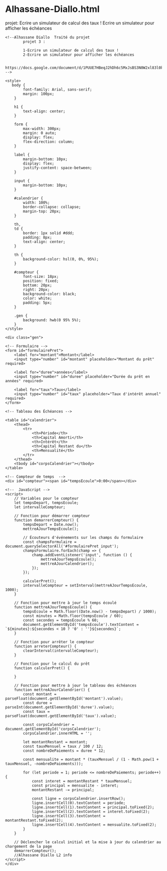 # Alhassane-Diallo.html
projet:  Ecrire un simulateur de calcul des taux !  Ecrire un simulateur pour afficher les échéances

<!DOCTYPE html>
<html lang="fr">
<head>
    <meta charset="UTF-8">
    <meta name="viewport" content="width=device-width, initial-scale=1.0">
    <title>Simulateur de Prêt</title>

    <!--Alhassane Diallo  Traité du projet 
            projet 3 : 

            1-Ecrire un simulateur de calcul des taux ! 
            2-Ecrire un simulateur pour afficher les échéances

             https://docs.google.com/document/d/1PUUE7HBeqJ2hDh6c5MxJsBS3N0W2xl83l0kaVofl4V4/edit#heading=h.cp5lm84zoza0
    -->
  
    <style>
       body {
            font-family: Arial, sans-serif;
            margin: 100px;
        }

        h1 {
            text-align: center;
        }

        form {
            max-width: 300px;
            margin: 0 auto;
            display: flex;
            flex-direction: column;
        }

        label {
            margin-bottom: 10px;
            display: flex;
            justify-content: space-between;
        }

        input {
            margin-bottom: 10px;
        }

        #calendrier {
            width: 100%;
            border-collapse: collapse;
            margin-top: 20px;
        }

        th,
        td {
            border: 1px solid #ddd;
            padding: 8px;
            text-align: center;
        }

        th {
            background-color: hsl(0, 0%, 95%);
        }

        #compteur {
            font-size: 18px;
            position: fixed;
            bottom: 20px;
            right: 20px;
            background-color: black;
            color: white;
            padding: 5px;
        }

        .gen {
            background: hwb(0 95% 5%);
        }
    </style>
</head>
<body>
    
    <div class="gen">
    
    <!-- Formulaire -->
    <form id="formulairePret">
        <label for="montant">Montant</label>
        <input type="number" id="montant" placeholder="Montant du prêt" required>

        <label for="duree">années</label>
        <input type="number" id="duree" placeholder="Durée du prêt en années" required>

        <label for="taux">Taux</label>
        <input type="number" id="taux" placeholder="Taux d'intérêt annuel" required>
    </form>

    <!-- Tableau des Échéances -->
   
    <table id="calendrier">
        <thead>
            <tr>
                <th>Période</th>
                <th>Capital Amorti</th>
                <th>Intérêt</th>
                <th>Capital Restant du</th>
                <th>Mensualité</th>
            </tr>
        </thead>
        <tbody id="corpsCalendrier"></tbody>
    </table>

    <!-- Compteur de temps  -->
    <div id="compteur"><span id="tempsEcoule">0:00</span></div>

    <!--  JavaScript -->
    <script>
        // Variables pour le compteur
        let tempsDepart, tempsEcoule;
        let intervalleCompteur;

        // Fonction pour démarrer compteur
        function demarrerCompteur() {
            tempsDepart = Date.now();
            mettreAJourTempsEcoule();

            // Écouteurs d'événements sur les champs du formulaire
            const champsFormulaire = document.querySelectorAll('#formulairePret input');
            champsFormulaire.forEach(champ => {
                champ.addEventListener('input', function () {
                    mettreAJourTempsEcoule();
                    mettreAJourCalendrier();
                });
            });

            calculerPret(); 
            intervalleCompteur = setInterval(mettreAJourTempsEcoule, 1000);
        }

        // Fonction pour mettre à jour le temps écoulé
        function mettreAJourTempsEcoule() {
            tempsEcoule = Math.floor((Date.now() - tempsDepart) / 1000);
            const minutes = Math.floor(tempsEcoule / 60);
            const secondes = tempsEcoule % 60;
            document.getElementById('tempsEcoule').textContent = `${minutes}:${secondes < 10 ? '0' : ''}${secondes}`;
        }

        // Fonction pour arrêter le compteur
        function arreterCompteur() {
            clearInterval(intervalleCompteur);
        }

        // Fonction pour le calcul du prêt
        function calculerPret() {
           
        }

        // Fonction pour mettre à jour le tableau des échéances
        function mettreAJourCalendrier() {
            const montant = parseFloat(document.getElementById('montant').value);
            const duree = parseInt(document.getElementById('duree').value);
            const taux = parseFloat(document.getElementById('taux').value);

            const corpsCalendrier = document.getElementById('corpsCalendrier');
            corpsCalendrier.innerHTML = '';

            let montantRestant = montant;
            const tauxMensuel = taux / 100 / 12;
            const nombreDePaiements = duree * 12;

            const mensualite = montant * (tauxMensuel / (1 - Math.pow(1 + tauxMensuel, -nombreDePaiements)));

            for (let periode = 1; periode <= nombreDePaiements; periode++) {
                const interet = montantRestant * tauxMensuel;
                const principal = mensualite - interet;
                montantRestant -= principal;

                const ligne = corpsCalendrier.insertRow();
                ligne.insertCell(0).textContent = periode;
                ligne.insertCell(1).textContent = principal.toFixed(2);
                ligne.insertCell(2).textContent = interet.toFixed(2);
                ligne.insertCell(3).textContent = montantRestant.toFixed(2);
                ligne.insertCell(4).textContent = mensualite.toFixed(2);
            }
        }

        // Déclencher le calcul initial et la mise à jour du calendrier au chargement de la page
        demarrerCompteur();
        //Alhassane Diallo L2 info
    </script>
    </div>
</body>
</html>
